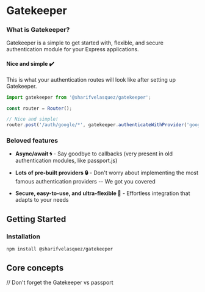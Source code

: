 # Gatekeeper

### What is Gatekeeper?

Gatekeeper is a simple to get started with, flexible, and secure authentication module for your Express applications.

#### Nice and simple ✔️

This is what your authentication routes will look like after setting up Gatekeeper.

```js
import gatekeeper from '@sharifvelasquez/gatekeeper';

const router = Router();

// Nice and simple!
router.post('/auth/google/*', gatekeeper.authenticateWithProvider('google'));
```

### Beloved features

- **Async/await 🌀** - Say goodbye to callbacks (very present in old authentication modules, like passport.js)

- **Lots of pre-built providers 🔒**  - Don't worry about implementing the most famous authentication providers -- We got you covered

- **Secure, easy-to-use, and ultra-flexible 🌟** - Effortless integration that adapts to your needs


## Getting Started

### Installation
```console
npm install @sharifvelasquez/gatekeeper
```

## Core concepts



// Don't forget the Gatekeeper vs passport
